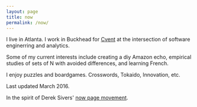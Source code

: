 ```yaml
---
layout: page
title: now
permalink: /now/
---
```


I live in Atlanta. I work in Buckhead for [Cvent][Cvent] at the intersection of software enginerring and analytics.

Some of my current interests include creating a diy Amazon echo, empirical studies of sets of N with avoided differences, and learning French.

I enjoy puzzles and boardgames. Crosswords, Tokaido, Innovation, etc.

Last updated March 2016.

In the spirit of Derek Sivers' [now page movement][now movement].



[Cvent]: http://www.cvent.com
[now movement]: http://www.sivers.org/now3
